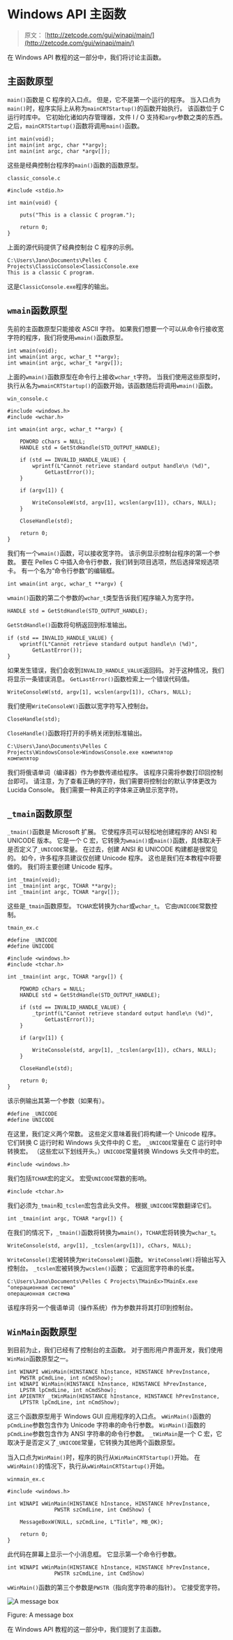 # Windows API 主函数

> 原文： [http://zetcode.com/gui/winapi/main/](http://zetcode.com/gui/winapi/main/)

在 Windows API 教程的这一部分中，我们将讨论主函数。

## 主函数原型

`main()`函数是 C 程序的入口点。 但是，它不是第一个运行的程序。 当入口点为`main()`时，程序实际上从称为`mainCRTStartup()`的函数开始执行。 该函数位于 C 运行时库中。 它初始化诸如内存管理器，文件 I / O 支持和`argv`参数之类的东西。 之后，`mainCRTStartup()`函数将调用`main()`函数。

```
int main(void);
int main(int argc, char **argv);
int main(int argc, char *argv[]);

```

这些是经典控制台程序的`main()`函数的函数原型。

`classic_console.c`

```
#include <stdio.h>

int main(void) {

    puts("This is a classic C program.");

    return 0;
}

```

上面的源代码提供了经典控制台 C 程序的示例。

```
C:\Users\Jano\Documents\Pelles C Projects\ClassicConsole>ClassicConsole.exe
This is a classic C program.

```

这是`ClassicConsole.exe`程序的输出。

## `wmain`函数原型

先前的主函数原型只能接收 ASCII 字符。 如果我们想要一个可以从命令行接收宽字符的程序，我们将使用`wmain()`函数原型。

```
int wmain(void);
int wmain(int argc, wchar_t **argv);
int wmain(int argc, wchar_t *argv[]);

```

上面的`wmain()`函数原型在命令行上接收`wchar_t`字符。 当我们使用这些原型时，执行从名为`wmainCRTStartup()`的函数开始，该函数随后将调用`wmain()`函数。

`win_console.c`

```
#include <windows.h>
#include <wchar.h>

int wmain(int argc, wchar_t **argv) {

    PDWORD cChars = NULL;
    HANDLE std = GetStdHandle(STD_OUTPUT_HANDLE);   

    if (std == INVALID_HANDLE_VALUE) {
        wprintf(L"Cannot retrieve standard output handle\n (%d)", 
            GetLastError());
    }

    if (argv[1]) {

        WriteConsoleW(std, argv[1], wcslen(argv[1]), cChars, NULL);
    }

    CloseHandle(std);

    return 0;
}

```

我们有一个`wmain()`函数，可以接收宽字符。 该示例显示控制台程序的第一个参数。 要在 Pelles C 中插入命令行参数，我们转到项目选项，然后选择常规选项卡。 有一个名为“命令行参数”的编辑框。

```
int wmain(int argc, wchar_t **argv) {

```

`wmain()`函数的第二个参数的`wchar_t`类型告诉我们程序输入为宽字符。

```
HANDLE std = GetStdHandle(STD_OUTPUT_HANDLE);    

```

`GetStdHandle()`函数将句柄返回到标准输出。

```
if (std == INVALID_HANDLE_VALUE) {
    wprintf(L"Cannot retrieve standard output handle\n (%d)", 
        GetLastError());
} 

```

如果发生错误，我们会收到`INVALID_HANDLE_VALUE`返回码。 对于这种情况，我们将显示一条错误消息。 `GetLastError()`函数检索上一个错误代码值。

```
WriteConsoleW(std, argv[1], wcslen(argv[1]), cChars, NULL);

```

我们使用`WriteConsoleW()`函数以宽字符写入控制台。

```
CloseHandle(std);

```

`CloseHandle()`函数将打开的手柄关闭到标准输出。

```
C:\Users\Jano\Documents\Pelles C Projects\WindowsConsole>WindowsConsole.exe компилятор
компилятор

```

我们将俄语单词（编译器）作为参数传递给程序。 该程序只需将参数打印回控制台即可。 请注意，为了查看正确的字符，我们需要将控制台的默认字体更改为 Lucida Console。 我们需要一种真正的字体来正确显示宽字符。

## `_tmain`函数原型

`_tmain()`函数是 Microsoft 扩展。 它使程序员可以轻松地创建程序的 ANSI 和 UNICODE 版本。 它是一个 C 宏，它转换为`wmain()`或`main()`函数，具体取决于是否定义了`_UNICODE`常量。 在过去，创建 ANSI 和 UNICODE 构建都是很常见的。 如今，许多程序员建议仅创建 Unicode 程序。 这也是我们在本教程中将要做的。 我们将主要创建 Unicode 程序。

```
int _tmain(void);
int _tmain(int argc, TCHAR **argv);
int _tmain(int argc, TCHAR *argv[]);

```

这些是`_tmain`函数原型。 `TCHAR`宏转换为`char`或`wchar_t`。 它由`UNICODE`常数控制。

`tmain_ex.c`

```
#define _UNICODE
#define UNICODE

#include <windows.h>
#include <tchar.h>

int _tmain(int argc, TCHAR *argv[]) {

    PDWORD cChars = NULL;
    HANDLE std = GetStdHandle(STD_OUTPUT_HANDLE);

    if (std == INVALID_HANDLE_VALUE) {
        _tprintf(L"Cannot retrieve standard output handle\n (%d)", 
            GetLastError());
    }  

    if (argv[1]) {

        WriteConsole(std, argv[1], _tcslen(argv[1]), cChars, NULL);
    }

    CloseHandle(std);

    return 0;
}

```

该示例输出其第一个参数（如果有）。

```
#define _UNICODE
#define UNICODE

```

在这里，我们定义两个常数。 这些定义意味着我们将构建一个 Unicode 程序。 它们转换 C 运行时和 Windows 头文件中的 C 宏。 `_UNICODE`常量在 C 运行时中转换宏。 （这些宏以下划线开头。）`UNICODE`常量转换 Windows 头文件中的宏。

```
#include <windows.h>

```

我们包括`TCHAR`宏的定义。 宏受`UNICODE`常数的影响。

```
#include <tchar.h>

```

我们必须为`_tmain`和`_tcslen`宏包含此头文件。 根据`_UNICODE`常数翻译它们。

```
int _tmain(int argc, TCHAR *argv[]) {

```

在我们的情况下，`_tmain()`函数将转换为`wmain()`，`TCHAR`宏将转换为`wchar_t`。

```
WriteConsole(std, argv[1], _tcslen(argv[1]), cChars, NULL);

```

`WriteConsole()`宏被转换为`WriteConsoleW()`函数。 `WriteConsoleW()`将输出写入控制台。 `_tcslen`宏被转换为`wcslen()`函数； 它返回宽字符串的长度。

```
C:\Users\Jano\Documents\Pelles C Projects\TMainEx>TMainEx.exe "операционная система"
операционная система

```

该程序将另一个俄语单词（操作系统）作为参数并将其打印到控制台。

## `WinMain`函数原型

到目前为止，我们已经有了控制台的主函数。 对于图形用户界面开发，我们使用`WinMain`函数原型之一。

```
int WINAPI wWinMain(HINSTANCE hInstance, HINSTANCE hPrevInstance, 
    PWSTR pCmdLine, int nCmdShow);
int WINAPI WinMain(HINSTANCE hInstance, HINSTANCE hPrevInstance, 
    LPSTR lpCmdLine, int nCmdShow);
int APIENTRY _tWinMain(HINSTANCE hInstance, HINSTANCE hPrevInstance, 
    LPTSTR lpCmdLine, int nCmdShow);

```

这三个函数原型用于 Windows GUI 应用程序的入口点。 `wWinMain()`函数的`pCmdLine`参数包含作为 Unicode 字符串的命令行参数。 `WinMain()`函数的`pCmdLine`参数包含作为 ANSI 字符串的命令行参数。 `_tWinMain`是一个 C 宏，它取决于是否定义了`_UNICODE`常量，它转换为其他两个函数原型。

当入口点为`WinMain()`时，程序的执行从`WinMainCRTStartup()`开始。 在`wWinMain()`的情况下，执行从`wWinMainCRTStartup()`开始。

`winmain_ex.c`

```
#include <windows.h>

int WINAPI wWinMain(HINSTANCE hInstance, HINSTANCE hPrevInstance, 
               PWSTR szCmdLine, int CmdShow) {

    MessageBoxW(NULL, szCmdLine, L"Title", MB_OK);

    return 0;
}

```

此代码在屏幕上显示一个小消息框。 它显示第一个命令行参数。

```
int WINAPI wWinMain(HINSTANCE hInstance, HINSTANCE hPrevInstance, 
               PWSTR szCmdLine, int CmdShow)

```

`wWinMain()`函数的第三个参数是`PWSTR`（指向宽字符串的指针）。 它接受宽字符。

![A message box](img/50fc2f07906db72f49b83608aaa5d024.jpg)

Figure: A message box

在 Windows API 教程的这一部分中，我们提到了主函数。